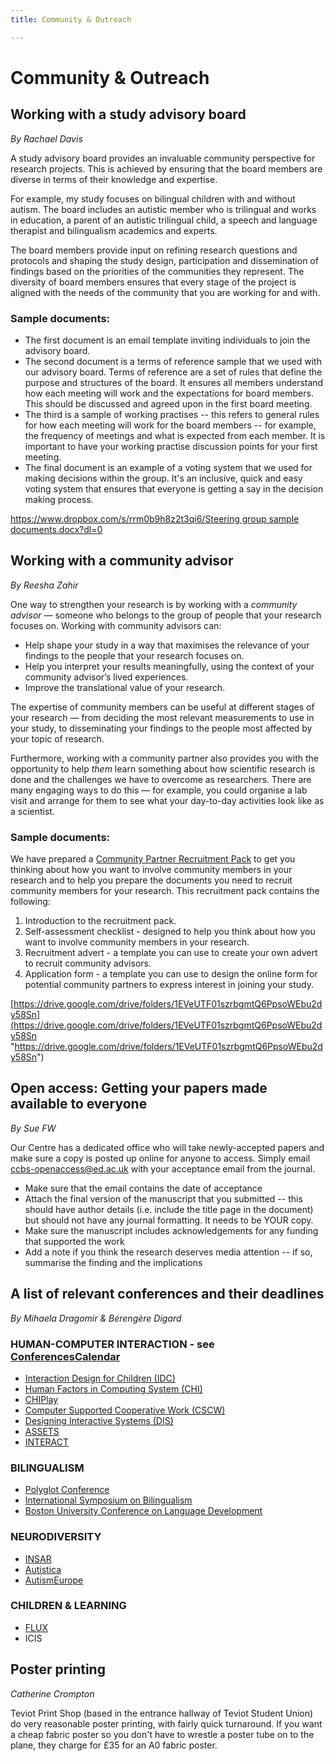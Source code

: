 ```yaml
---
title: Community & Outreach

---
```

# Community & Outreach

## Working with a study advisory board

_By Rachael Davis_

A study advisory board provides an invaluable community perspective for
research projects. This is achieved by ensuring that the board
members are diverse in terms of their knowledge and expertise.

For example, my study focuses on bilingual children with and without
autism. The board includes an autistic member who is trilingual and
works in education, a parent of an autistic trilingual child, a speech
and language therapist and bilingualism academics and experts.

The board members provide input on refining research questions and
protocols and shaping the study design, participation and dissemination
of findings based on the priorities of the communities they represent.
The diversity of board members ensures that every stage of the project
is aligned with the needs of the community that you are working for and
with.

### Sample documents:

* The first document is an email template inviting individuals to join
  the advisory board.
* The second document is a terms of reference sample that we used with
  our advisory board. Terms of reference are a set of rules that define
  the purpose and structures of the board. It ensures all members
  understand how each meeting will work and the expectations for board
  members. This should be discussed and agreed upon in the first board
  meeting.
* The third is a sample of working practises -- this refers to general
  rules for how each meeting will work for the board members -- for
  example, the frequency of meetings and what is expected from each
  member. It is important to have your working practise discussion points
  for your first meeting.
* The final document is an example of a voting system that we used for
  making decisions within the group. It's an inclusive, quick and easy
  voting system that ensures that everyone is getting a say in the
  decision making process.

[https://www.dropbox.com/s/rrm0b9h8z2t3qi6/Steering group sample documents.docx?dl=0](https://www.dropbox.com/s/rrm0b9h8z2t3qi6/Steering%20group%20sample%20documents.docx?dl=0)

## Working with a community advisor

_By Reesha Zahir_

One way to strengthen your research is by working with a _community advisor —_ someone who belongs to the group of people that your research focuses on. Working with community advisors can:

* Help shape your study in a way that maximises the relevance of your findings to the people that your research focuses on.
* Help you interpret your results meaningfully, using the context of your community advisor’s lived experiences.
* Improve the translational value of your research.

The expertise of community members can be useful at different stages of your research — from deciding the most relevant measurements to use in your study, to disseminating your findings to the people most affected by your topic of research.

Furthermore, working with a community partner also provides you with the opportunity to help _them_ learn something about how scientific research is done and the challenges we have to overcome as researchers. There are many engaging ways to do this — for example, you could organise a lab visit and arrange for them to see what your day-to-day activities look like as a scientist.

### Sample documents:

We have prepared a [Community Partner Recruitment Pack](https://drive.google.com/drive/folders/1EVeUTF01szrbgmtQ6PpsoWEbu2dy58Sn "Community Partner Recruitment Pack") to get you thinking about how you want to involve community members in your research and to help you prepare the documents you need to recruit community members for your research. This recruitment pack contains the following: 

1. Introduction to the recruitment pack. 
2. Self-assessment checklist - designed to help you think about how you want to involve community members in your research. 
3. Recruitment advert - a template you can use to create your own advert to recruit community advisors.
4. Application form - a template you can use to design the online form for potential community partners to express interest in joining your study. 

[https://drive.google.com/drive/folders/1EVeUTF01szrbgmtQ6PpsoWEbu2dy58Sn](https://drive.google.com/drive/folders/1EVeUTF01szrbgmtQ6PpsoWEbu2dy58Sn "https://drive.google.com/drive/folders/1EVeUTF01szrbgmtQ6PpsoWEbu2dy58Sn")

## Open access: Getting your papers made available to everyone

_By Sue FW_

Our Centre has a dedicated office who will take newly-accepted papers
and make sure a copy is posted up online for anyone to access. Simply
email [ccbs-openaccess@ed.ac.uk](mailto:ccbs-openaccess@ed.ac.uk) with your acceptance email from the
journal.

* Make sure that the email contains the date of acceptance
* Attach the final version of the manuscript that you submitted --
  this should have author details (i.e. include the title page in the
  document) but should not have any journal formatting. It needs to be
  YOUR copy.
* Make sure the manuscript includes acknowledgements for any funding
  that supported the work
* Add a note if you think the research deserves media attention -- if
  so, summarise the finding and the implications

## A list of relevant conferences and their deadlines

_By Mihaela Dragomir & Bérengère Digard_

### HUMAN-COMPUTER INTERACTION - see [ConferencesCalendar](https://sigchi.org/conferences/calendar/)

* [Interaction Design for Children (IDC)](http://idc-2018.org/)
* [Human Factors in Computing System (CHI)](http://chi2019.acm.org/)
* [CHIPlay](https://chiplay.acm.org/2018/)
* [Computer Supported Cooperative Work (CSCW)](https://cscw.acm.org/2018/)
* [Designing Interactive Systems (DIS)](http://dis2018.org/)
* [ASSETS](https://assets18.sigaccess.org/)
* [INTERACT](http://interact2019.org/)

### BILINGUALISM

* [Polyglot Conference](http://polyglotconference.com/)
* [International Symposium on Bilingualism](http://sites.psych.ualberta.ca/ISB12/)
* [Boston University Conference on Language Development](https://www.bu.edu/bucld/conference-info/schedule/)

### NEURODIVERSITY

* [INSAR](https://www.autism-insar.org/)
* [Autistica](https://www.autistica.org.uk/get-involved/research-conference)
* [AutismEurope](http://www.autismeurope-congress2019.com/en/)

### CHILDREN & LEARNING

* [FLUX](https://fluxsociety.org/)
* ICIS

## Poster printing

_Catherine Crompton_

Teviot Print Shop (based in the entrance hallway of Teviot Student
Union) do very reasonable poster printing, with fairly quick turnaround.
If you want a cheap fabric poster so you don't have to wrestle a poster
tube on to the plane, they charge for £35 for an A0 fabric poster.